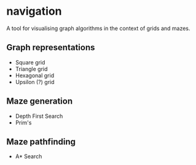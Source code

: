 navigation
==========

A tool for visualising graph algorithms in the context of grids and mazes.

Graph representations
---------------------

* Square grid
* Triangle grid
* Hexagonal grid
* Upsilon (?) grid

Maze generation
---------------

* Depth First Search
* Prim's

Maze pathfinding
----------------
* A* Search